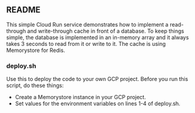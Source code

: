 ## README

This simple Cloud Run service demonstrates how to implement a read-through and
write-through cache in front of a database. To keep things simple, the database
is implemented in an in-memory array and it always takes 3 seconds to read from
it or write to it. The cache is using Memorystore for Redis.


### deploy.sh

Use this to deploy the code to your own GCP project. Before you run this script,
do these things:
  * Create a Memorystore instance in your GCP project.
  * Set values for the environment variables on lines 1-4 of deploy.sh.
